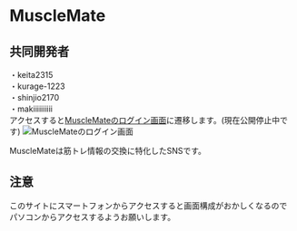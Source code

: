 # MuscleMate  
## 共同開発者  
・keita2315  
・kurage-1223  
・shinjio2170  
・makiiiiiiiiii  
アクセスすると[MuscleMateのログイン画面](https://musclemate-106140613dcd.herokuapp.com/)に遷移します。(現在公開停止中です)
![MuscleMateのログイン画面](https://github.com/user-attachments/assets/3cfe4e71-7bba-4dec-bd9a-14b454a7b263)

MuscleMateは筋トレ情報の交換に特化したSNSです。  

## 注意  
このサイトにスマートフォンからアクセスすると画面構成がおかしくなるので
パソコンからアクセスするようお願いします。
